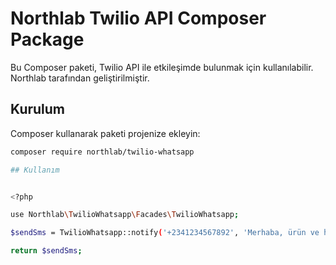 # Northlab Twilio API Composer Package

Bu Composer paketi, Twilio API ile etkileşimde bulunmak için kullanılabilir. Northlab tarafından geliştirilmiştir.

## Kurulum

Composer kullanarak paketi projenize ekleyin:

```bash
composer require northlab/twilio-whatsapp

## Kullanım


<?php

use Northlab\TwilioWhatsapp\Facades\TwilioWhatsapp;

$sendSms = TwilioWhatsapp::notify('+2341234567892', 'Merhaba, ürün ve hizmetlerimiz hakkında bilgi almak ister misiniz?')

return $sendSms;
